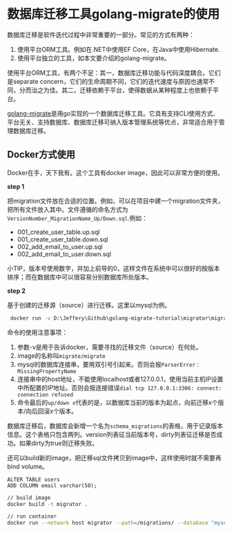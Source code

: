# 数据库迁移工具golang-migrate的使用

数据库迁移是软件迭代过程中非常重要的一部分。常见的方式有两种：
1. 使用平台ORM工具。例如在.NET中使用EF Core，在Java中使用Hibernate.
2. 使用平台独立的工具，如本文要介绍的golang-migrate。

使用平台ORM工具，有两个不足：其一，数据库迁移功能与代码深度耦合。它们是separate concern，它们的生命周期不同，它们的迭代速度与原因也通常不同，分而治之为佳。其二，迁移依赖于平台，使得数据从某种程度上也依赖于平台。

[golang-migrate](https://github.com/golang-migrate/migrate)是用go实现的一个数据库迁移工具。它具有支持CLI使用方式、平台无关、支持数据库、数据库迁移可纳入版本管理系统等优点，非常适合用于管理数据库迁移。

## Docker方式使用

Docker在手，天下我有。这个工具有docker image，因此可以非常方便的使用。

**step 1**

把migration文件放在合适的位置。例如，可以在项目中建一个migration文件夹，把所有文件放入其中。文件遵循的命名方式为`VersionNumber_MigrationName_Up/Down.sql`.例如：

* 001_create_user_table.up.sql
* 001_create_user_table.down.sql
* 002_add_email_to_user.up.sql
* 002_add_email_to_user.down.sql

小TIP，版本号使用数字，并加上前导的0，这样文件在系统中可以很好的按版本排序；而在数据库中可以很容易分别数据库所处版本。

**step 2**

基于创建的迁移源（source）进行迁移。这里以mysql为例。

```bash
 docker run -v D:\Jeffery\Github\golang-migrate-tutorial\migrator\migrations:/migrations --network host migrate/migrate --path=/migrations/ --database "mysql://zuru:123456@tcp(192.168.56.1:3306)/testdb" up 1
```

命令的使用注意事项：
1. 参数-v是用于告诉docker，需要寻找的迁移文件（source）在何处。
2. image的名称叫`migrate/migrate`
3. mysql的数据库连接串，要用双引号引起来。否则会报`ParserError：MissingPropertyName`
4. 连接串中的host地址，不能使用localhost或者127.0.0.1，使用当前主机IP设置中所配置的IP地址。否则会报连接错误`dial tcp 127.0.0.1:3306: connect: connection refused`
5. 命令最后的`up/down x`代表的是，以数据库当前的版本为起点，向前迁移x个版本/向后回滚x个版本。

数据库迁移后，数据库会新增一个名为`schema_migrations`的表格，用于记录版本信息。这个表格只包含两列。version列表征当前版本号，dirty列表征迁移是否成功。如果dirty为true则迁移失败。

还可以build新的image，把迁移sql文件拷贝到image中，这样使用时就不需要再bind volume。

```docker
ALTER TABLE users
ADD COLUMN email varchar(50);
```

```bash
// build image
docker build -t migrator .

// run container
docker run --network host migrator --path=/migrations/ --database "mysql://zuru:123456@tcp(192.168.56.1:3306)/testdb" up 1
```